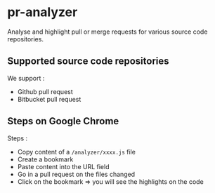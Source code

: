 # pr-analyzer
Analyse and highlight pull or merge requests for various source code repositories.


## Supported source code repositories

We support : 

- Github pull request
- Bitbucket pull request


## Steps on Google Chrome

Steps : 
- Copy content of a `/analyzer/xxxx.js` file 
- Create a bookmark
- Paste content into the URL field
- Go in a pull request on the files changed
- Click on the bookmark => you will see the highlights on the code

